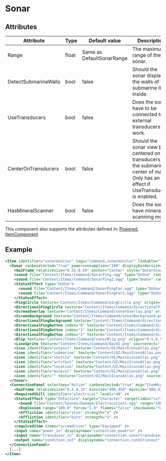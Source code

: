 # Sonar


## Attributes

| Attribute            | Type  | Default value             | Description                                                                                                                              |
|----------------------|-------|---------------------------|------------------------------------------------------------------------------------------------------------------------------------------|
| Range                | float | Same as DefaultSonarRange | The maximum range of the sonar.                                                                                                          |
| DetectSubmarineWalls | bool  | false                     | Should the sonar display the walls of the submarine it is inside.                                                                        |
| UseTransducers       | bool  | false                     | Does the sonar have to be connected to external transducers to work.                                                                     |
| CenterOnTransducers  | bool  | false                     | Should the sonar view be centered on the transducers or the submarine's center of mass. Only has an effect if UseTransducers is enabled. |
| HasMineralScanner    | bool  | false                     | Does the sonar have mineral scanning mode.                                                                                               |

This component also supports the attributes defined in: [Powered](Powered.md), [ItemComponent](ItemComponent.md)


## Example
```xml
<Item identifier="sonarmonitor" tags="command,sonarmonitor" linkable="true" allowedlinks="statusmonitor" scale="0.5" category="Machine,Electrical" damagedbyexplosions="true" explosiondamagemultiplier="0.2">
  <Sonar canbeselected="true" powerconsumption="100" displaybordersize="-0.1" allowuioverlap="true" hudlayer="-1" rightlayout="true">
    <GuiFrame relativesize="0.55,0.59" anchor="Center" style="OuterGlow" color="0,0,0,0.8" relativeoffset="0.1,-0.05" />
    <sound file="Content/Items/Command/SonarPing.ogg" type="OnUse" range="1000.0" />
    <sound file="Content/Items/Command/SonarPing2.ogg" type="OnUse" range="1000.0" />
    <StatusEffect type="OnUse">
      <sound file="Content/Items/Command/SonarPingFar.ogg" type="OnUse" range="6000.0" volume="0.8" />
      <sound file="Content/Items/Command/SonarPingFar2.ogg" type="OnUse" range="6000.0" volume="0.8" />
    </StatusEffect>
    <PingCircle texture="Content/Items/Command/pingCircle.png" origin="0.5,0.5" />
    <DirectionalPingCircle texture="Content/Items/Command/directionalPingCircle.png" origin="0.0,0.5" />
    <ScreenOverlay texture="Content/Items/Command/sonarOverlay.png" origin="0.5,0.5" />
    <ScreenBackground texture="Content/Items/Command/sonarBackground.png" origin="0.5,0.5" />
    <DirectionalPingBackground texture="Content/Items/Command/directionalPingBackground.png" origin="0.5,0.5" />
    <DirectionalPingButton index="0" texture="Content/Items/Command/directionalPingButton.png" sourcerect="0,0,91,266" origin="-4.5275,0.5" />
    <DirectionalPingButton index="1" texture="Content/Items/Command/directionalPingButton.png" sourcerect="133,0,91,266" origin="-4.5275,0.5" />
    <DirectionalPingButton index="2" texture="Content/Items/Command/directionalPingButton.png" sourcerect="266,0,91,266" origin="-4.5275,0.5" />
    <Blip texture="Content/Items/Command/sonarBlip.png" origin="0.5,0.5" />
    <LineSprite texture="Content/Items/Command/NavUI.png" sourcerect="181,141,109,4" origin="0,0.5" />
    <icon identifier="outpost" texture="Content/UI/MainIconsAtlas.png" sourcerect="352,398,16,8" origin="0.5,0.5" />
    <icon identifier="submarine" texture="Content/UI/MainIconsAtlas.png" sourcerect="353,407,14,6" origin="0.5,0.5" />
    <icon identifier="shuttle" texture="Content/UI/MainIconsAtlas.png" sourcerect="336,407,8,6" origin="0.5,0.5" />
    <icon identifier="artifact" texture="Content/UI/MainIconsAtlas.png" sourcerect="336,414,8,8" origin="0.5,0.5" />
    <icon identifier="location" texture="Content/UI/MainIconsAtlas.png" sourcerect="349,435,11,11" origin="0.5,0.5" />
    <icon identifier="mineral" texture="Content/UI/MainIconsAtlas.png" sourcerect="336,434,7,12" origin="0.5,0.5" />
    <icon identifier="" texture="Content/UI/MainIconsAtlas.png" sourcerect="346,416,4,4" origin="0.5,0.5" />
  </Sonar>
  <ConnectionPanel selectkey="Action" canbeselected="true" msg="ItemMsgRewireScrewdriver" hudpriority="10" allowuioverlap="true">
    <GuiFrame relativesize="0.2,0.32" minsize="400,350" maxsize="480,420" anchor="Center" style="ConnectionPanel" />
    <RequiredSkill identifier="electrical" level="40" />
    <StatusEffect type="OnFailure" target="Character" targetlimbs="LeftHand,RightHand" AllowWhenBroken="true">
      <Sound file="Content/Sounds/Damage/Electrocution1.ogg" range="1000" />
      <Explosion range="100.0" force="1.0" flames="false" shockwave="false" sparks="true" underwaterbubble="false" />
      <Affliction identifier="stun" strength="4" />
      <Affliction identifier="burn" strength="5" />
    </StatusEffect>
    <requireditem items="screwdriver" type="Equipped" />
    <input name="power_in" displayname="connection.powerin" />
    <input name="transducer_in" displayname="connection.sonartransducerin" />
    <output name="condition_out" displayname="connection.conditionout" />
  </ConnectionPanel>
  [...]
</Item>
```

